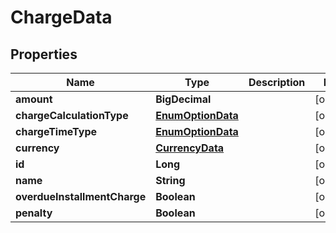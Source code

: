 

# ChargeData


## Properties

| Name | Type | Description | Notes |
|------------ | ------------- | ------------- | -------------|
|**amount** | **BigDecimal** |  |  [optional] |
|**chargeCalculationType** | [**EnumOptionData**](EnumOptionData.md) |  |  [optional] |
|**chargeTimeType** | [**EnumOptionData**](EnumOptionData.md) |  |  [optional] |
|**currency** | [**CurrencyData**](CurrencyData.md) |  |  [optional] |
|**id** | **Long** |  |  [optional] |
|**name** | **String** |  |  [optional] |
|**overdueInstallmentCharge** | **Boolean** |  |  [optional] |
|**penalty** | **Boolean** |  |  [optional] |



